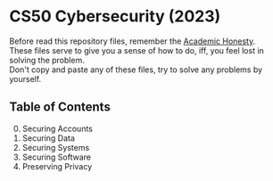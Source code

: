 # CS50 Cybersecurity (2023)

Before read this repository files, remember the [Academic Honesty](https://cs50.harvard.edu/x/honesty/).
<br/>
These files serve to give you a sense of how to do, iff, you feel lost in solving the problem.
<br/>
Don't copy and paste any of these files, try to solve any problems by yourself.

## Table of Contents
  0. Securing Accounts
  1. Securing Data
  2. Securing Systems
  3. Securing Software
  4. Preserving Privacy
